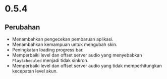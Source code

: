 # 0.5.4

## Perubahan

- Menambahkan pengecekan pembaruan aplikasi.
- Menambahkan kemampuan untuk mengubah skin.
- Peningkatan loading progress bar.
- Memperbaiki level dan offset server audio yang menyebabkan `PlayScheduled` menjadi tidak sinkron.
- Memperbaiki level dan offset server audio yang tidak memperhitungkan kecepatan level akun.
